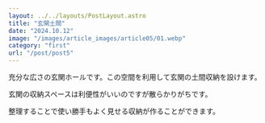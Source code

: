 ```yaml
---
layout: ../../layouts/PostLayout.astro
title: "玄関土間"
date: "2024.10.12"
image: "/images/article_images/article05/01.webp"
category: "first"
url: "/post/post5"
---
```


充分な広さの玄関ホールです。この空間を利用して玄関の土間収納を設けます。

玄関の収納スペースは利便性がいいのですが散らかりがちです。

整理することで使い勝手もよく見せる収納が作ることができます。
